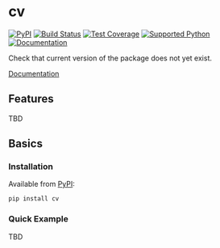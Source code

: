 # cv
[![PyPI](https://img.shields.io/pypi/v/cv)][pypi]
[![Build Status](https://img.shields.io/azure-devops/build/misha-drachuk/cv/8)](https://dev.azure.com/misha-drachuk/cv/_build/latest?definitionId=8&branchName=master)
[![Test Coverage](https://img.shields.io/coveralls/github/mdrachuk/cv/master)](https://coveralls.io/github/mdrachuk/cv)
[![Supported Python](https://img.shields.io/pypi/pyversions/cv)][pypi]
[![Documentation](https://img.shields.io/readthedocs/cv)][docs]

Check that current version of the package does not yet exist.

[Documentation][docs]


## Features
TBD

## Basics
### Installation
Available from [PyPI][pypi]:
```shell
pip install cv
```

### Quick Example
TBD

[pypi]: https://pypi.org/project/cv/
[docs]: https://cv.readthedocs.io/en/latest/ 
